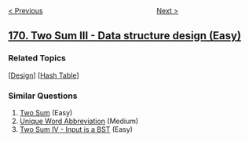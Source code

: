 <!--|This file generated by command(leetcode description); DO NOT EDIT.    |-->
<!--+----------------------------------------------------------------------+-->
<!--|@author    openset <openset.wang@gmail.com>                           |-->
<!--|@link      https://github.com/openset                                 |-->
<!--|@home      https://github.com/openset/leetcode                        |-->
<!--+----------------------------------------------------------------------+-->

[< Previous](https://github.com/openset/leetcode/tree/master/problems/majority-element "Majority Element")
　　　　　　　　　　　　　　　　
[Next >](https://github.com/openset/leetcode/tree/master/problems/excel-sheet-column-number "Excel Sheet Column Number")

## [170. Two Sum III - Data structure design (Easy)](https://leetcode.com/problems/two-sum-iii-data-structure-design "两数之和 III - 数据结构设计")



### Related Topics
  [[Design](https://github.com/openset/leetcode/tree/master/tag/design/README.md)]
  [[Hash Table](https://github.com/openset/leetcode/tree/master/tag/hash-table/README.md)]

### Similar Questions
  1. [Two Sum](https://github.com/openset/leetcode/tree/master/problems/two-sum) (Easy)
  1. [Unique Word Abbreviation](https://github.com/openset/leetcode/tree/master/problems/unique-word-abbreviation) (Medium)
  1. [Two Sum IV - Input is a BST](https://github.com/openset/leetcode/tree/master/problems/two-sum-iv-input-is-a-bst) (Easy)
